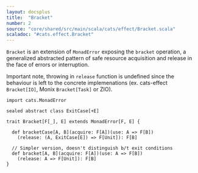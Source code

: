 ```yaml
---
layout: docsplus
title:  "Bracket"
number: 2
source: "core/shared/src/main/scala/cats/effect/Bracket.scala"
scaladoc: "#cats.effect.Bracket"
---
```


`Bracket` is an extension of `MonadError` exposing the `bracket`
operation, a generalized abstracted pattern of safe resource
acquisition and release in the face of errors or interruption.

Important note, throwing in `release` function is undefined since the behaviour is left to the
concrete implemenations (ex. cats-effect `Bracket[IO]`, Monix `Bracket[Task]` or ZIO).

```tut:silent
import cats.MonadError

sealed abstract class ExitCase[+E]

trait Bracket[F[_], E] extends MonadError[F, E] {

  def bracketCase[A, B](acquire: F[A])(use: A => F[B])
    (release: (A, ExitCase[E]) => F[Unit]): F[B]
   
  // Simpler version, doesn't distinguish b/t exit conditions
  def bracket[A, B](acquire: F[A])(use: A => F[B])
    (release: A => F[Unit]): F[B]
}
```


